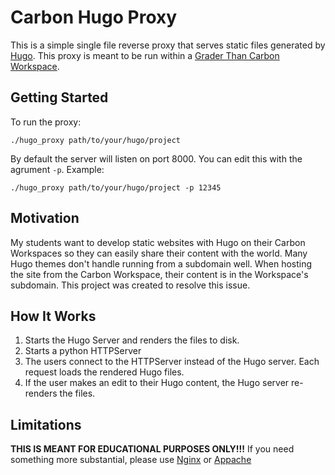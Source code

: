 # Carbon Hugo Proxy

This is a simple single file reverse proxy that serves static files generated by [Hugo](https://gohugo.io/). This proxy is meant to be run within a [Grader Than Carbon Workspace](https://www.graderthan.com/service/). 

## Getting Started

To run the proxy:

```shell
./hugo_proxy path/to/your/hugo/project
```

By default the server will listen on port 8000. You can edit this with the agrument `-p`. Example:

```shell
./hugo_proxy path/to/your/hugo/project -p 12345
```

## Motivation

My students want to develop static websites with Hugo on their Carbon Workspaces so they can easily share their content with the world. Many Hugo themes don't handle running from a subdomain well. When hosting the site from the Carbon Workspace, their content is in the Workspace's subdomain. This project was created to resolve this issue. 

## How It Works

1) Starts the Hugo Server and renders the files to disk.
2) Starts a python HTTPServer
3) The users connect to the HTTPServer instead of the Hugo server. Each request loads the rendered Hugo files.
4) If the user makes an edit to their Hugo content, the Hugo server re-renders the files.


## Limitations 

**THIS IS MEANT FOR EDUCATIONAL PURPOSES ONLY!!!** If you need something more substantial, please use [Nginx](https://www.nginx.com/) or [Appache](https://httpd.apache.org/)
